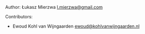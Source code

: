 Author: Łukasz Mierzwa <l.mierzwa@gmail.com>

Contributors:
* Ewoud Kohl van Wijngaarden <ewoud@kohlvanwijngaarden.nl>
